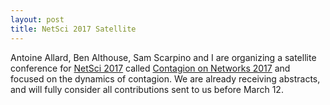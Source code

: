 ```yaml
---
layout: post
title: NetSci 2017 Satellite
---
```


Antoine Allard, Ben Althouse, Sam Scarpino and I are organizing a satellite conference for [NetSci 2017](http://netsci2017.net/) called [Contagion on Networks 2017](https://contnet2017.github.io/) and focused on the dynamics of contagion. We are already receiving abstracts, and will fully consider all contributions sent to us before March 12.